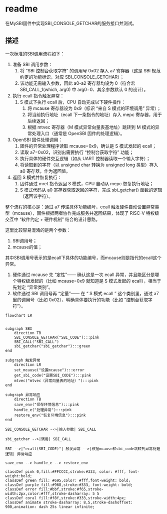 # readme

在MySBI固件中实现SBI_CONSOLE_GETCHAR的服务接口并测试。

## 描述

一次标准的SBI调用流程如下：

1. 准备 SBI 调用参数：
   1. 将 “SBI 控制台获取字符” 的调用号 0x02 存入 a7 寄存器（这是 SBI 规范约定的功能标识，对应 SBI_CONSOLE_GETCHAR）；
   2. 该功能无需输入参数，因此 a0-a2 寄存器均设为 0（符合宏 SBI_CALL_1(which, arg0) 中 arg0=0、其余参数默认 0 的设计）。
2. 执行 ecall 指令触发异常：
   1. S 模式下执行 ecall 后，CPU 自动完成以下硬件操作：
      1. 将 mcause 寄存器设为 0x9（标识 “来自 S 模式的环境调用” 异常）；
      2. 将当前执行地址（ecall 下一条指令的地址）存入 mepc 寄存器，用于后续返回；
      3. 根据 mtvec 寄存器（M 模式异常向量表基地址）跳转到 M 模式的异常处理入口（通常是 OpenSBI 固件的处理逻辑）。
3. OpenSBI 固件处理调用：
   1. 固件的异常处理程序读取 mcause=0x9，确认是 S 模式发起的 ecall；
   2. 读取 a7=0x02，识别出需要执行 “控制台获取字符” 功能；
   3. 执行具体的硬件交互逻辑（如从 UART 控制器读取一个输入字符）；
   4. 将读取到的字符（以 unsigned char 转换为 unsigned long 类型）存入 a0 寄存器，作为返回值。
4. 返回 S 模式并恢复执行：
   1. 固件通过 mret 指令返回 S 模式，CPU 自动从 mepc 恢复执行地址；
   2. S 模式代码从 a0 寄存器获取返回的字符，完成 sbi_getchar() 函数的逻辑（返回该字符）。

整个流程的核心是：通过 a7 传递具体功能编号，ecall 触发硬件自动设置异常类型（mcause），固件根据两者协作完成服务并返回结果，体现了 RISC-V 特权级交互中 “软件约定 + 硬件机制” 结合的设计思路。

这里比较容易混淆的是两个参数：

1. SBI调用号；
2. mcause的值；

其中SBI调用号表示的是ecall下具体的功能编号，而mcause则是指代的ecall这个异常。

1. 硬件通过 mcause 先 “定性”—— 确认这是一次 ecall 异常，并且能区分是哪个特权级发起的（比如 mcause=0x9 就知道是 S 模式发起的 ecall），相当于先划定 “异常类别”。
2. 软件通过 SBI 调用号再 “定量”—— 在 “ S 模式 ecall ” 这个类别里，通过 a7 里的调用号（比如 0x02），明确具体要执行的功能（比如 “控制台获取字符”）。

```mermaid
flowchart LR


subgraph SBI
    direction TB
    SBI_CONSOLE_GETCHAR("SBI_CODE"):::pink
    SBI_CALL("SBI_CALL")
    sbi_getchar("sbi_getchar"):::green
end

subgraph 触发异常
    direction LR
    set_mcause("设置mcause"):::error
    get_sbi_code("设置SBI_CODE"):::pink
    mtvec("mtvec（异常向量表的地址）"):::pink
end

subgraph 异常响应
    direction TB
    save_env("保存环境信息"):::pink
    handle_e("处理异常"):::pink
    restore_env("恢复环境信息"):::pink
end

SBI_CONSOLE_GETCHAR -->|输入参数| SBI_CALL

sbi_getchar -->|调用| SBI_CALL

SBI -->|"ecall(SBI_CODE)"| 触发异常 -->|根据mcause和sbi_code跳转到异常处理逻辑| 异常响应

save_env --> handle_e --> restore_env

classDef pink 0,fill:#FFCCCC,stroke:#333, color: #fff, font-weight:bold;
classDef green fill: #695,color: #fff,font-weight: bold;
classDef purple fill:#968,stroke:#333, font-weight: bold;
classDef error fill:#bbf,stroke:#f65,stroke-width:2px,color:#fff,stroke-dasharray: 5 5
classDef coral fill:#f8f,stroke:#333,stroke-width:4px;
classDef animate stroke-dasharray: 8,5,stroke-dashoffset: 900,animation: dash 25s linear infinite;
```